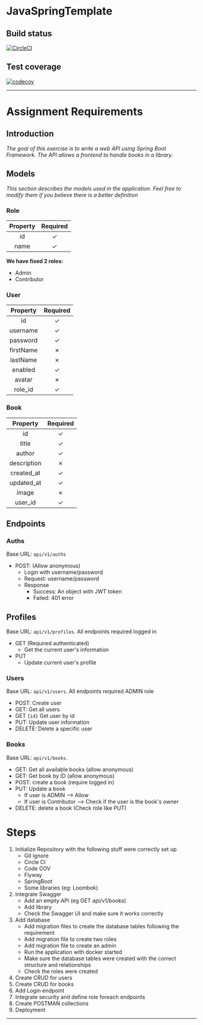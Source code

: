 # JavaSpringTemplate

## Build status

[![CircleCI](https://dl.circleci.com/status-badge/img/gh/hieuneko/BookAPI/tree/main.svg?style=svg)](https://dl.circleci.com/status-badge/redirect/gh/hieuneko/BookAPI/tree/main)

## Test coverage

[![codecov](https://codecov.io/gh/hieuneko/BookAPI/branch/main/graph/badge.svg?token=hiV6n7np8n)](https://codecov.io/gh/hieuneko/BookAPI)

---

# Assignment Requirements

## Introduction

_The goal of this exercise is to write a web API using Spring Boot Framework. The API allows a frontend to handle books
in a library._

## Models

_This section describes the models used in the application. Feel free to modify them if you believe there is a better
definition_

### Role

| Property | Required |
|:--------:|:--------:|
|    id    |    ✓     |
|   name   |    ✓     |

**We have fixed 2 roles:**

- Admin
- Contributor

### User

| Property  | Required |
|:---------:|:--------:|
|    id     |    ✓     |
| username  |    ✓     |
| password  |    ✓     |
| firstName |    ✗     |
| lastName  |    ✗     |
|  enabled  |    ✓     |
|  avatar   |    ✗     |
|  role_id  |    ✓     |

### Book

|  Property   | Required |
|:-----------:|:--------:|
|     id      |    ✓     |
|    title    |    ✓     |
|   author    |    ✓     |
| description |    ✗     |
| created_at  |    ✓     |
| updated_at  |    ✓     |
|    image    |    ✗     |
|   user_id   |    ✓     |

## Endpoints

### Auths

Base URL: `api/v1/auths`

- POST: (Allow anonymous)
    - Login with username/password
    - Request: username/password
    - Response
        - Success: An object with JWT token
        - Failed: 401 error

## Profiles

Base URL: `api/v1/profiles`. All endpoints required logged in

- GET (Required authenticated)
    - Get the current user's information
- PUT
    - Update current user's profile

### Users

Base URL: `api/v1/users`. All endpoints required ADMIN role

- POST: Create user
- GET: Get all users
- GET `{id}` Get user by id
- PUT: Update user information
- DELETE: Delete a specific user

### Books

Base URL: `api/v1/books`.

- GET: Get all available books (allow anonymous)
- GET: Get book by ID (allow anonymous)
- POST: create a book (require logged in)
- PUT: Update a book
    - If user is ADMIN --> Allow
    - If user is Contributor --> Check if the user is the book's owner
- DELETE: delete a book (Check role like PUT)

# Steps

1. Initialize Repository with the following stuff were correctly set up
    - Git ignore
    - Circle CI
    - Code COV
    - Flyway
    - SpringBoot
    - Some libraries (eg: Loombok)
2. Integrate Swagger
    - Add an empty API (eg GET api/v1/books)
    - Add library
    - Check the Swagger UI and make sure it works correctly
3. Add database
    - Add migration files to create the database tables following the requirement
    - Add migration file to create two roles
    - Add migration file to create an admin
    - Run the application with docker started
    - Make sure the database tables were created with the correct structure and relationships
    - Check the roles were created
4. Create CRUD for users
5. Create CRUD for books
6. Add Login endpoint
7. Integrate security and define role foreach endpoints
8. Create POSTMAN collections
9. Deployment
---
